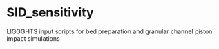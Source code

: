 # SID_sensitivity
LIGGGHTS input scripts for bed preparation and granular channel piston impact simulations 
